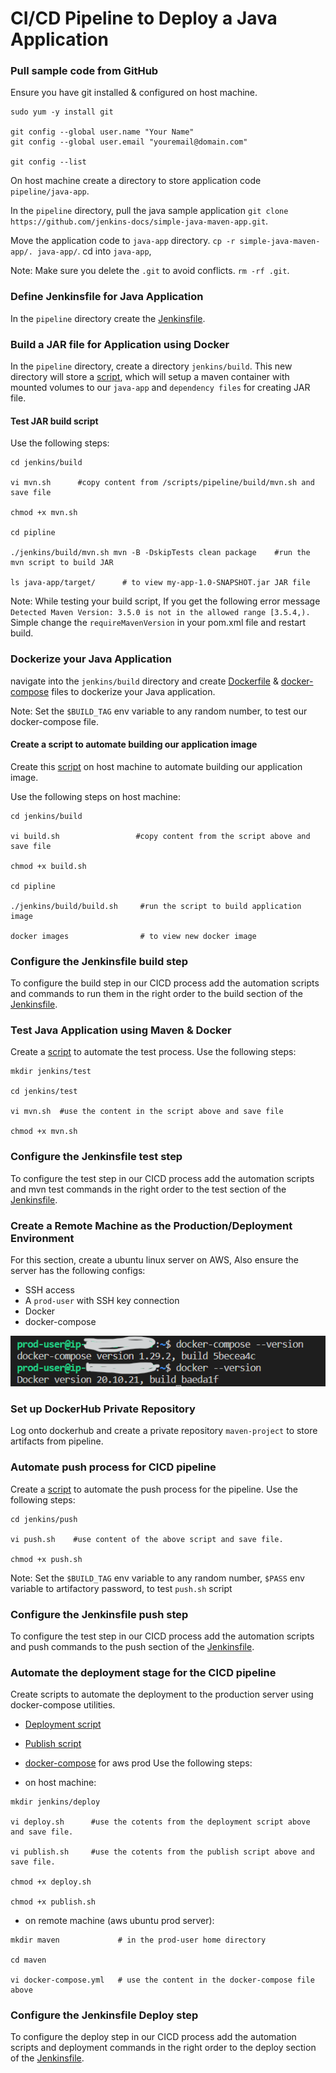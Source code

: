 # CI/CD Pipeline to Deploy a Java Application

### Pull sample code from GitHub
Ensure you have git installed & configured on host machine.

```
sudo yum -y install git

git config --global user.name "Your Name"
git config --global user.email "youremail@domain.com"

git config --list
```
On host machine create a directory to store application code `pipeline/java-app`.

In the `pipeline` directory, pull the java sample application `git clone https://github.com/jenkins-docs/simple-java-maven-app.git`.

Move the application code to `java-app` directory. `cp -r simple-java-maven-app/. java-app/`. cd into `java-app`,

Note: Make sure you delete the `.git` to avoid conflicts. `rm -rf .git`.

### Define Jenkinsfile for Java Application

In the `pipeline` directory create the [Jenkinsfile](/scripts/pipeline/Jenkinsfile).


### Build a JAR file for Application using Docker

In the `pipeline` directory, create a directory `jenkins/build`. This new directory will store a [script](/scripts/pipeline/build/mvn.sh), which will setup a maven container with mounted volumes to our `java-app` and `dependency files` for creating JAR file.

#### Test JAR build script

Use the following steps:
```
cd jenkins/build

vi mvn.sh      #copy content from /scripts/pipeline/build/mvn.sh and save file

chmod +x mvn.sh

cd pipline 

./jenkins/build/mvn.sh mvn -B -DskipTests clean package    #run the mvn script to build JAR

ls java-app/target/      # to view my-app-1.0-SNAPSHOT.jar JAR file 
```
Note: While testing your build script, If you get the following error message `Detected Maven Version: 3.5.0 is not in the allowed range [3.5.4,).` Simple change the `requireMavenVersion` in your pom.xml file and restart build.


### Dockerize your Java Application

navigate into the `jenkins/build` directory and create [Dockerfile](/scripts/pipeline/build/Dockerfile) & [docker-compose](/scripts/pipeline/build/docker-compose.yml) files to dockerize your Java application.

Note: Set the `$BUILD_TAG` env variable to any random number, to test our docker-compose file.


#### Create a script to automate building our application image

Create this [script](/scripts/pipeline/build/build.sh) on host machine to automate building our application image.

Use the following steps on host machine:

```
cd jenkins/build

vi build.sh                 #copy content from the script above and save file

chmod +x build.sh

cd pipline 

./jenkins/build/build.sh     #run the script to build application image

docker images                # to view new docker image

```

### Configure the Jenkinsfile build step

To configure the build step in our CICD process add the automation scripts and commands to run them in the right order to the build section of the [Jenkinsfile](/scripts/pipeline/Jenkinsfile).


### Test Java Application using Maven & Docker

Create a [script](/scripts/pipeline/test/mvn.sh) to automate the test process. Use the following steps:

```
mkdir jenkins/test

cd jenkins/test

vi mvn.sh  #use the content in the script above and save file

chmod +x mvn.sh

```
### Configure the Jenkinsfile test step

To configure the test step in our CICD process add the automation scripts and mvn test commands in the right order to the test section of the [Jenkinsfile](/scripts/pipeline/Jenkinsfile).


### Create a Remote Machine as the Production/Deployment Environment

For this section, create a ubuntu linux server on AWS, Also ensure the server has the following configs:

* SSH access
* A `prod-user` with SSH key connection
* Docker
* docker-compose

![aws-prod-server](./images/aws%20prod%20server.png)

### Set up DockerHub Private Repository

Log onto dockerhub and create a private repository `maven-project` to store artifacts from pipeline.

### Automate push process for CICD pipeline

Create a [script](/scripts/pipeline/push/push.sh) to automate the push process for the pipeline. Use the following steps:

```
cd jenkins/push

vi push.sh    #use content of the above script and save file.

chmod +x push.sh
```
Note: Set the `$BUILD_TAG` env variable to any random number, `$PASS` env variable to artifactory password, to test `push.sh` script

### Configure the Jenkinsfile push step

To configure the test step in our CICD process add the automation scripts and push commands to the push section of the [Jenkinsfile](/scripts/pipeline/Jenkinsfile).

### Automate the deployment stage for the CICD pipeline
Create scripts to automate the deployment to the production server using docker-compose utilities.

- [Deployment script](/scripts/pipeline/deploy/deploy.sh)

- [Publish script](/scripts/pipeline/deploy/publish.sh)

- [docker-compose](/scripts/pipeline/deploy/docker-compose.yml) for aws prod
Use the following steps:

* on host machine:
```
mkdir jenkins/deploy

vi deploy.sh      #use the cotents from the deployment script above and save file.

vi publish.sh     #use the cotents from the publish script above and save file.

chmod +x deploy.sh

chmod +x publish.sh

```
* on remote machine (aws ubuntu prod server):

```
mkdir maven             # in the prod-user home directory

cd maven

vi docker-compose.yml   # use the content in the docker-compose file above
```

### Configure the Jenkinsfile Deploy step

To configure the deploy step in our CICD process add the automation scripts and deployment commands in the right order to the deploy section of the [Jenkinsfile](/scripts/pipeline/Jenkinsfile).
